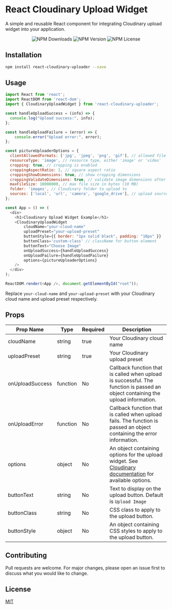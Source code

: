 # React Cloudinary Upload Widget

A simple and reusable React component for integrating Cloudinary upload widget into your application.

<p align="center">
  <img src="https://img.shields.io/npm/dw/react-cloudinary-uploader" alt="NPM Downloads">
  <img src="https://img.shields.io/npm/v/react-cloudinary-uploader" alt="NPM Version">
  <img src="https://img.shields.io/npm/l/react-cloudinary-uploader" alt="NPM License">
</p>

## Installation

```bash
npm install react-cloudinary-uploader --save

```

## Usage

```javascript
import React from 'react';
import ReactDOM from 'react-dom';
import { CloudinaryUploadWidget } from 'react-cloudinary-uploader';

const handleUploadSuccess = (info) => {
  console.log("Upload success:", info);
};

const handleUploadFailure = (error) => {
    console.error("Upload error:", error);
};

const pictureUploaderOptions = {
  clientAllowedFormats: ['jpg', 'jpeg', 'png', 'gif'], // allowed file formats
  resourceType: 'image', // resource type, either 'image' or 'video'
  cropping: true, // cropping is enabled
  croppingAspectRatio: 1, // square aspect ratio
  croppingShowDimensions: true, // show cropping dimensions
  croppingValidateDimensions: true, // validate image dimensions after cropping
  maxFileSize: 10000000, // max file size in bytes (10 MB)
  folder: 'images', // Cloudinary folder to upload to
  sources: ['local', 'url', 'camera', 'google_drive'], // upload sources, either 'local', 'url', 'camera' or 'google_drive'
};

const App = () => (
  <div>
    <h1>Cloudinary Upload Widget Example</h1>
    <CloudinaryUploadWidget
        cloudName="your-cloud-name"
        uploadPreset="your-upload-preset"
        buttonStyle={{ border: "1px solid black", padding: "10px" }}
        buttonClass='custom-class' // className for button element
        buttonText="Choose Image"
        onUploadSuccess={handleUploadSuccess}
        onUploadFailure={handleUploadFailure}
        options={pictureUploaderOptions}
    />
  </div>
);

ReactDOM.render(<App />, document.getElementById("root"));
```

Replace `your-cloud-name` and `your-upload-preset` with your Cloudinary cloud name and upload preset respectively.

## Props

| Prop Name | Type | Required | Description |
| --- | --- | --- | --- |
| cloudName | string | true | Your Cloudinary cloud name |
| uploadPreset | string | true | Your Cloudinary upload preset |
| onUploadSuccess | function | No | Callback function that is called when upload is successful. The function is passed an object containing the upload information. |
| onUploadError | function | No | Callback function that is called when upload fails. The function is passed an object containing the error information. |
| options | object | No | An object containing options for the upload widget. See [Cloudinary documentation](https://cloudinary.com/documentation/upload_widget#upload_widget_options) for available options. |
| buttonText | string | No | Text to display on the upload button. Default is `Upload Image` |
| buttonClass | string | No | CSS class to apply to the upload button.|
| buttonStyle | object | No | An object containing CSS styles to apply to the upload button. |


## Contributing

Pull requests are welcome. For major changes, please open an issue first to discuss what you would like to change.

## License

[MIT](https://choosealicense.com/licenses/mit/)

